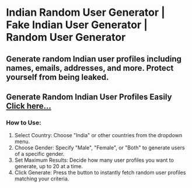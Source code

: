 # Indian Random User Generator | Fake Indian User Generator | Random User Generator
## Generate random Indian user profiles including names, emails, addresses, and more. Protect yourself from being leaked.
## Generate Random Indian User Profiles Easily [Click here...](https://techinbengali.com/randomuser/)
### How to Use:
1. Select Country: Choose "India" or other countries from the dropdown menu.
2. Choose Gender: Specify "Male", "Female", or "Both" to generate users of a specific gender.
3. Set Maximum Results: Decide how many user profiles you want to generate, up to 20 at a time.
4. Click Generate: Press the button to instantly fetch random user profiles matching your criteria.

